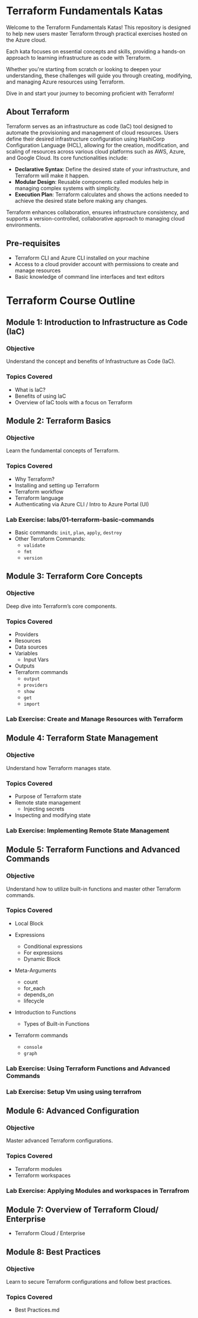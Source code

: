 # Terraform Fundamentals Katas

Welcome to the Terraform Fundamentals Katas! This repository is designed to help new users master Terraform through practical exercises hosted on the Azure cloud. 

Each kata focuses on essential concepts and skills, providing a hands-on approach to learning infrastructure as code with Terraform.

Whether you're starting from scratch or looking to deepen your understanding, these challenges will guide you through creating, modifying, and managing Azure resources using Terraform. 

Dive in and start your journey to becoming proficient with Terraform!

## About Terraform

Terraform serves as an infrastructure as code (IaC) tool designed to automate the provisioning and management of cloud resources. Users define their desired infrastructure configuration using HashiCorp Configuration Language (HCL), allowing for the creation, modification, and scaling of resources across various cloud platforms such as AWS, Azure, and Google Cloud. Its core functionalities include:

- **Declarative Syntax**: Define the desired state of your infrastructure, and Terraform will make it happen.
- **Modular Design**: Reusable components called modules help in managing complex systems with simplicity.
- **Execution Plan**: Terraform calculates and shows the actions needed to achieve the desired state before making any changes.

Terraform enhances collaboration, ensures infrastructure consistency, and supports a version-controlled, collaborative approach to managing cloud environments.

## Pre-requisites
- Terraform CLI and Azure CLI installed on your machine
- Access to a cloud provider account with permissions to create and manage resources
- Basic knowledge of command line interfaces and text editors

# Terraform Course Outline

## Module 1: Introduction to Infrastructure as Code (IaC)

### Objective
Understand the concept and benefits of Infrastructure as Code (IaC).

### Topics Covered
- What is IaC?
- Benefits of using IaC
- Overview of IaC tools with a focus on Terraform

## Module 2: Terraform Basics

### Objective
Learn the fundamental concepts of Terraform.

### Topics Covered
- Why Terraform?
- Installing and setting up Terraform
- Terraform workflow
- Terraform language
- Authenticating via Azure CLI / Intro to Azure Portal (UI)

### Lab Exercise: labs/01-terraform-basic-commands

- Basic commands: `init`, `plan`, `apply`, `destroy`
- Other Terraform Commands:
  - `validate`
  - `fmt`
  - `version`


## Module 3: Terraform Core Concepts

### Objective
Deep dive into Terraform’s core components.

### Topics Covered
- Providers
- Resources
- Data sources
- Variables
  - Input Vars 
- Outputs
- Terraform commands
  - `output`
  - `providers`
  - `show`
  - `get`
  - `import`

### Lab Exercise: Create and Manage Resources with Terraform

## Module 4: Terraform State Management

### Objective
Understand how Terraform manages state.

### Topics Covered
- Purpose of Terraform state
- Remote state management
  - Injecting secrets 
- Inspecting and modifying state

### Lab Exercise: Implementing Remote State Management

## Module 5: Terraform Functions and Advanced Commands

### Objective
Understand how to utilize built-in functions and master other Terraform commands.

### Topics Covered

- Local Block
- Expressions
  - Conditional expressions
  - For expressions
  - Dynamic Block
- Meta-Arguments
  - count
  - for_each
  - depends_on
  - lifecycle
- Introduction to Functions
  - Types of Built-in Functions
 
- Terraform commands
  - `console`
  - `graph`

### Lab Exercise: Using Terraform Functions and Advanced Commands

### Lab Exercise: Setup Vm using using terrafrom

## Module 6: Advanced Configuration

### Objective
Master advanced Terraform configurations.

### Topics Covered

- Terraform modules
- Terraform workspaces

### Lab Exercise: Applying Modules and workspaces in Terrafrom

## Module 7: Overview of Terraform Cloud/ Enterprise

- Terraform Cloud / Enterprise

## Module 8: Best Practices

### Objective
Learn to secure Terraform configurations and follow best practices.

### Topics Covered
- Best Practices.md
